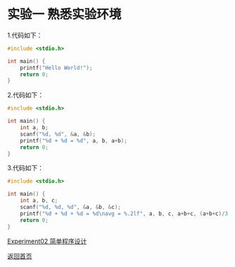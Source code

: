 # 实验一 熟悉实验环境

1.代码如下：
```c
#include <stdio.h>

int main() {
    printf("Hello World!");
    return 0;
}
```

2.代码如下：
```c
#include <stdio.h>

int main() {
    int a, b;
    scanf("%d, %d", &a, &b);
    printf("%d + %d = %d", a, b, a+b);
    return 0;
}
```

3.代码如下：
```c
#include <stdio.h>

int main() {
    int a, b, c;
    scanf("%d, %d, %d", &a, &b, &c);
    printf("%d + %d + %d = %d\navg = %.2lf", a, b, c, a+b+c, (a+b+c)/3.0);
    return 0;
}
```

[Experiment02 简单程序设计](/Experiment02.md)

[返回首页](/README.md)
